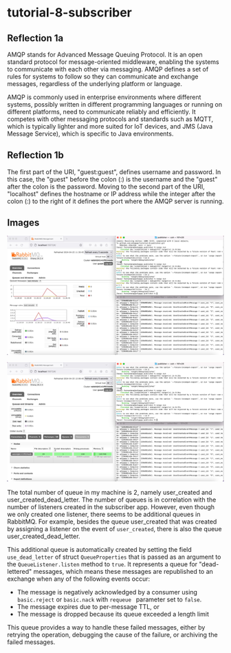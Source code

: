 # tutorial-8-subscriber

## Reflection 1a
AMQP stands for Advanced Message Queuing Protocol. It is an open standard protocol for message-oriented middleware, enabling the systems to communicate with each other via messaging. AMQP defines a set of rules for systems to follow so they can communicate and exchange messages, regardless of the underlying platform or language.

AMQP is commonly used in enterprise environments where different systems, possibly written in different programming languages or running on different platforms, need to communicate reliably and efficiently. It competes with other messaging protocols and standards such as MQTT, which is typically lighter and more suited for IoT devices, and JMS (Java Message Service), which is specific to Java environments.

## Reflection 1b
The first part of the URI, "guest:guest", defines username and password. In this case, the "guest" before the colon (:) is the username and the "guest" after the colon is the password. Moving to the second part of the URI, "localhost" defines the hostname or IP address while the integer after the colon (:) to the right of it defines the port where the AMQP server is running.

## Images
![rabbitmq_5.jpeg](assets/rabbitmq_5.jpeg)

![rabbitmq_6.jpeg](assets/rabbitmq_6.jpeg)

The total number of queue in my machine is 2, namely user_created and user_created_dead_letter. The number of queues is in correlation with the number of listeners created in the subscriber app. However, even though we only created one listener, there seems to be additional queues in RabbitMQ. For example, besides the queue user_created that was created by assigning a listener on the event of `user_created`, there is also the queue user_created_dead_letter.

This additional queue is automatically created by setting the field `use_dead_letter` of struct `QueueProperties` that is passed as an argument to the `QueueListener.listen` method to `true`. It represents a queue for "dead-lettered" messages, which means these messages are republished to an exchange when any of the following events occur:

- The message is negatively acknowledged by a consumer using `basic.reject` or `basic.nack` with `requeue ` parameter set to `false`.
- The message expires due to per-message TTL, or
- The message is dropped because its queue exceeded a length limit

This queue provides a way to handle these failed messages, either by retrying the operation, debugging the cause of the failure, or archiving the failed messages.
